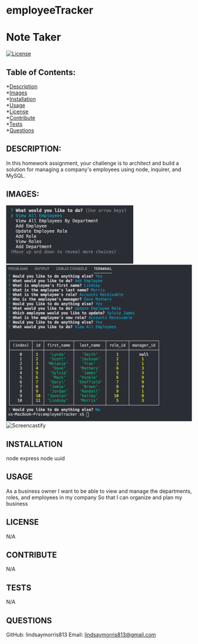 # employeeTracker

# Note Taker
[![License](https://img.shields.io/static/v1?label=license&message=NONE&color=success)](https://github.com/lindsaymorris813/noteaker)

## Table of Contents:
*[Description](#description)  
*[Images](#images)  
*[Installation](#installation)  
*[Usage](#usage)  
*[License](#license)  
*[Contribute](#contribute)  
*[Tests](#tests)  
*[Questions](#questions)  

## DESCRIPTION:

In this homework assignment, your challenge is to architect and build a solution for managing a company's employees using node, inquirer, and MySQL.

## IMAGES:

![ScreenShot1](Assets/ScreenShot1.png)
![Screenshot2](Assets/ScreenShot2.png)
![Screencastify](https://drive.google.com/file/d/1BupvMRVL2bOkuRbNZSJ9e45iQ327jLwf/view)


## INSTALLATION

node express
node uuid

## USAGE

As a business owner
I want to be able to view and manage the departments, roles, and employees in my company
So that I can organize and plan my business

## LICENSE

N/A

## CONTRIBUTE

N/A

## TESTS

N/A

## QUESTIONS

GitHub: lindsaymorris813
Email: lindsaymorris813@gmail.com